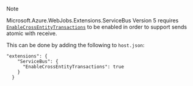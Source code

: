 > [!NOTE]
> Microsoft.Azure.WebJobs.Extensions.ServiceBus Version 5 requires [`EnableCrossEntityTransactions`](https://docs.microsoft.com/en-us/dotnet/api/microsoft.azure.webjobs.servicebus.servicebusoptions.enablecrossentitytransactions) to be enabled in order to support sends atomic with receive.
>
> This can be done by adding the following to `host.json`:
>
> ```
> "extensions": {
>     "ServiceBus": {
>       "EnableCrossEntityTransactions": true
>     }
>   }
> ```